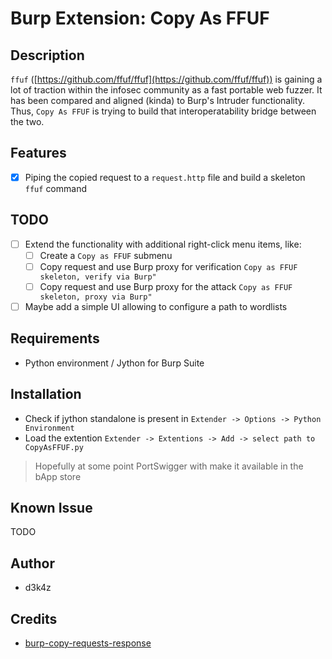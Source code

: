 # Burp Extension: Copy As FFUF

## Description

`ffuf` ([https://github.com/ffuf/ffuf](https://github.com/ffuf/ffuf)) is gaining a lot of traction within the infosec community as a fast portable web fuzzer. It has been compared and aligned (kinda) to Burp's Intruder functionality. Thus, `Copy As FFUF` is trying to build that interoperatability bridge between the two.

## Features

- [X] Piping the copied request to a `request.http` file and build a skeleton `ffuf` command

## TODO

- [ ] Extend the functionality with additional right-click menu items, like:
    - [ ] Create a `Copy as FFUF` submenu
    - [ ] Copy request and use Burp proxy for verification `Copy as FFUF skeleton, verify via Burp"`
    - [ ] Copy request and use Burp proxy for the attack `Copy as FFUF skeleton, proxy via Burp"`
- [ ] Maybe add a simple UI allowing to configure a path to wordlists

## Requirements

- Python environment / Jython for Burp Suite

## Installation

- Check if jython standalone is present in `Extender -> Options -> Python Environment`
- Load the extention `Extender -> Extentions -> Add -> select path to CopyAsFFUF.py`

> Hopefully at some point PortSwigger with make it available in the bApp store

## Known Issue

TODO

## Author

- d3k4z

## Credits

- [burp-copy-requests-response](https://github.com/CompassSecurity/burp-copy-request-response)